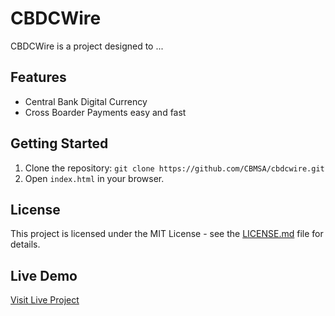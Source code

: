 # CBDCWire

CBDCWire is a project designed to ...

## Features
- Central Bank Digital Currency 
- Cross Boarder Payments easy and fast

## Getting Started
1. Clone the repository: `git clone https://github.com/CBMSA/cbdcwire.git`
2. Open `index.html` in your browser.

## License
This project is licensed under the MIT License - see the [LICENSE.md](LICENSE.md) file for details.

## Live Demo
[Visit Live Project](https://CBMSA.github.io/cbdcwire/)
